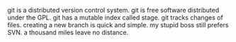 git is a distributed version control system.
git is free software distributed under the GPL.
git has a mutable index called stage.
git tracks changes of files.
creating a new branch is quick and simple.
my stupid boss still prefers SVN.
a thousand miles leave no distance.
